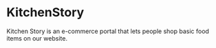 # KitchenStory
Kitchen Story is an e-commerce portal that lets people shop  basic food items on our website. 
